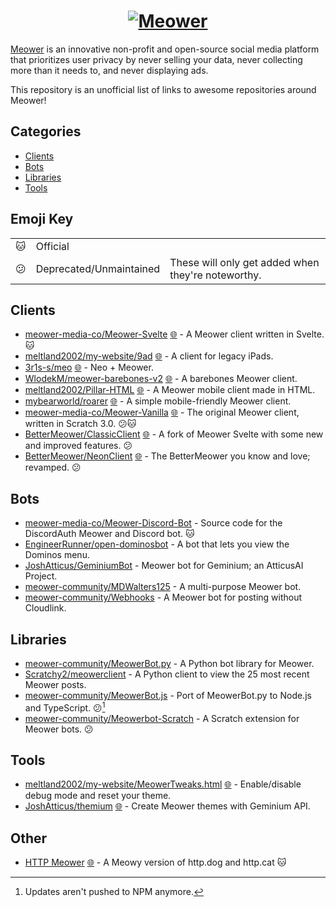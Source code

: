 <h1 align="center"><a href="https://meower.org"><picture>
	<source media="(prefers-color-scheme: dark)" srcset="https://meower.org/assets/meowerlogo-white.svg" />
	<img alt="Meower" src="https://meower.org/assets/meowerlogo.svg"/>
</picture></a></h1>

[Meower](https://meower.org) is an innovative non-profit and open-source social media platform that prioritizes user privacy by never selling your data, never collecting more than it needs to, and never displaying ads.

This repository is an unofficial list of links to awesome repositories around Meower!

## Categories

- [Clients](#clients)
- [Bots](#bots)
- [Libraries](#libraries)
- [Tools](#tools)

## Emoji Key

<table>
<tr><td>🐱</td><td>Official</td><td></td></tr>
<tr><td>😕</td><td>Deprecated/Unmaintained</td><td>These will only get added when they're noteworthy.</td></tr>
</table>

## Clients

- [meower-media-co/Meower-Svelte](https://github.com/meower-media-co/Meower-Svelte) [🌐](https://app.meower.org) - A Meower client written in Svelte. 🐱
- [meltland2002/my-website/9ad](https://github.com/meltland2002/my-website/tree/main/projects/9ad) [🌐](https://meltland.dev/projects/9ad/) - A client for legacy iPads.
- [3r1s-s/meo](https://github.com/3r1s-s/meo) [🌐](https://meo-32r.pages.dev) - Neo + Meower.
- [WlodekM/meower-barebones-v2](https://github.com/WlodekM/meower-barebones-v2) [🌐](https://meower-barebones-v2.pages.dev) - A barebones Meower client.
- [meltland2002/Pillar-HTML](https://github.com/meltland2002/Pillar-HTML/tree/main) [🌐](https://pillar.getsardonyx.cc/) - A Meower mobile client made in HTML.
- [mybearworld/roarer](https://github.com/mybearworld/roarer) [🌐](https://mybearworld.github.io/roarer) - A simple mobile-friendly Meower client.
- [meower-media-co/Meower-Vanilla](https://github.com/meower-media-co/Meower-Vanilla) [🌐](https://old.meower.org) - The original Meower client, written in Scratch 3.0. 😕🐱
- [BetterMeower/ClassicClient](https://github.com/BetterMeower/ClassicClient) [🌐](https://classic.bettermeower.app) - A fork of Meower Svelte with some new and improved features. 😕
- [BetterMeower/NeonClient](https://github.com/BetterMeower/NeonClient) [🌐](https://bettermeower.app) - The BetterMeower you know and love; revamped. 😕

## Bots

- [meower-media-co/Meower-Discord-Bot](https://github.com/meower-media-co/Meower-Discord-Bot) - Source code for the DiscordAuth Meower and Discord bot. 🐱
- [EngineerRunner/open-dominosbot](https://github.com/EngineerRunner/open-dominosbot/) - A bot that lets you view the Dominos menu.
- [JoshAtticus/GeminiumBot](https://github.com/JoshAtticus/GeminiumBot) - Meower bot for Geminium; an AtticusAI Project.
- [meower-community/MDWalters125](https://github.com/meower-community/MDWalters125) - A multi-purpose Meower bot.
- [meower-community/Webhooks](https://github.com/meower-community/Webhooks) - A Meower bot for posting without Cloudlink.

## Libraries

- [meower-community/MeowerBot.py](https://github.com/meower-community/MeowerBot.py) - A Python bot library for Meower.
- [Scratchy2/meowerclient](https://github.com/Scratchy2/meowerclient/tree/main) - A Python client to view the 25 most recent Meower posts.
- [meower-community/MeowerBot.js](https://github.com/meower-community/MeowerBot.js) - Port of MeowerBot.py to Node.js and TypeScript. 😕[^1]
- [meower-community/Meowerbot-Scratch](https://github.com/meower-community/Meowerbot-Scratch) - A Scratch extension for Meower bots. 😕

## Tools
- [meltland2002/my-website/MeowerTweaks.html](https://github.com/meltland2002/my-website/blob/main/projects/MeowerTweaks.html) [🌐](https://meltland.dev/projects/MeowerTweaks) - Enable/disable debug mode and reset your theme.
- [JoshAtticus/themium](https://github.com/JoshAtticus/themium/) [🌐](https://themium.pages.dev) - Create Meower themes with Geminium API.

## Other
- [HTTP Meower](https://github.com/meower-media-co/http-meower) [🌐](https://http.meower.org/) - A Meowy version of http.dog and http.cat 🐱

[^1]: Updates aren't pushed to NPM anymore.
